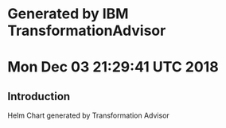 # Generated by IBM TransformationAdvisor
# Mon Dec 03 21:29:41 UTC 2018
## Introduction

Helm Chart generated by Transformation Advisor
